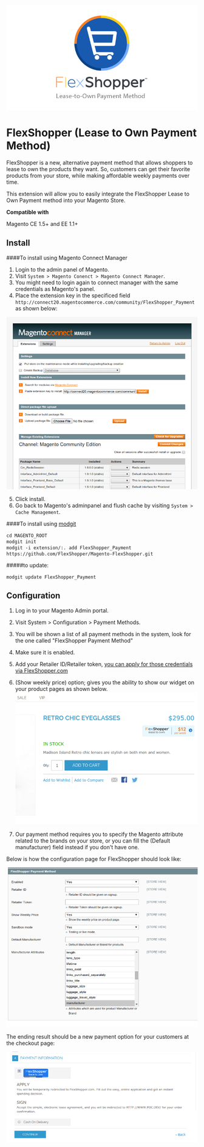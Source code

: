 [![](assets/flexshopper.png)](https://merchants.flexshopper.com)

# FlexShopper (Lease to Own Payment Method)
FlexShopper is a new, alternative payment method that allows shoppers to lease to own the products they want. So, customers can get their favorite products from your store, while making affordable weekly payments over time.

This extension will allow you to easily integrate the FlexShopper Lease to Own Payment method into your Magento Store.

**Compatible with**

Magento CE 1.5+ and EE 1.1+

Install
-------
####To install using Magento Connect Manager
1. Login to the admin panel of Magento.
2. Visit `System > Magento Conenct > Magento Connect Manager`.
3. You might need to login again to connect manager with the same credentials as Magento's panel.
4. Place the extension key in the specificed field `http://connect20.magentocommerce.com/community/FlexShopper_Payment` as shown below:

[![](assets/magento_connect.png)](https://merchants.flexshopper.com)

5. Click install.
6. Go back to Magento's adminpanel and flush cache by visiting `System > Cache Management`.

####To install using [modgit](https://github.com/jreinke/modgit)

```
cd MAGENTO_ROOT
modgit init
modgit -i extension/:. add FlexShopper_Payment https://github.com/FlexShopper/Magento-FlexShopper.git
```
#####to update:
```
modgit update FlexShopper_Payment
```

Configuration
---------

1. Log in to your Magento Admin portal.
2. Visit System > Configuration > Payment Methods.
3. You will be shown a list of all payment methods in the system, look for the one called "FlexShopper Payment Method"
4. Make sure it is enabled.
5. Add your Retailer ID/Retailer token, [you can apply for those credentials via FlexShopper.com](https://merchants.flexshopper.com/)
6. (Show weekly price) option; gives you the ability to show our widget on your product pages as shown below. 
[![](assets/widget.png)](https://merchants.flexshopper.com)

7. Our payment method requires you to specify the Magento attribute related to the brands on your store, or you can fill the (Default manufacturer) field instead if you don't have one.

Below is how the configuration page for FlexShopper should look like:

[![](assets/payment_method.png)](https://merchants.flexshopper.com)

The ending result should be a new payment option for your customers at the checkout page:

[![](assets/payment_checkout.png)](https://merchants.flexshopper.com)